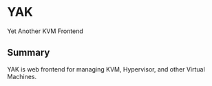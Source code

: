 # YAK 
Yet Another KVM Frontend

## Summary 
YAK is web frontend for managing KVM, Hypervisor, and other Virtual Machines. 